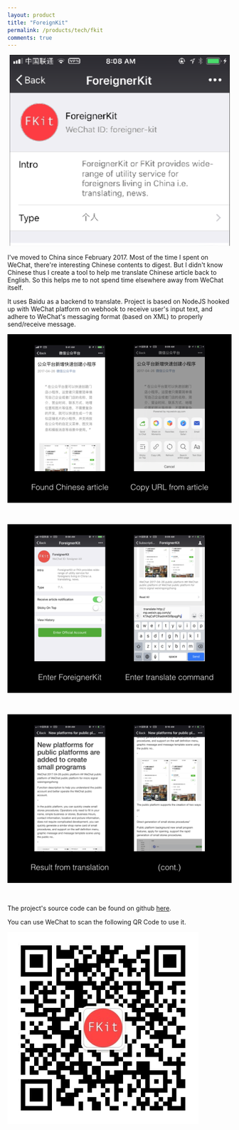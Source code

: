 ```yaml
---
layout: product
title: "ForeignKit"
permalink: /products/tech/fkit
comments: true
---
```


<center><img src="/assets/images/tech/foreigner-kit.png" alt="Foreigner-Kit"/></center>  

I've moved to China since February 2017. Most of the time I spent on WeChat, there're interesting Chinese contents to digest. But I didn't know Chinese thus I create a tool to help me translate Chinese article back to English. So this helps me to not spend time elsewhere away from WeChat itself.

It uses Baidu as a backend to translate. Project is based on NodeJS hooked up with WeChat platform on webhook to receive user's input text, and adhere to WeChat's messaging format (based on XML) to properly send/receive message.

![fkit](/assets/images/tech/foreigner-kit-001.png)

<br/>

![fkit](/assets/images/tech/foreigner-kit-002.png)

<br />

![fkit](/assets/images/tech/foreigner-kit-003.png)

<br />

The project's source code can be found on github [here](https://github.com/haxpor/fkit).

You can use WeChat to scan the following QR Code to use it.

![fkit qrcode image](https://github.com/haxpor/fkit/raw/master/qrcode-fkit-wechat-bot.jpg)